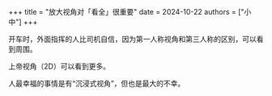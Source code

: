 +++
title = "放大视角对「看全」很重要"
date = 2024-10-22
authors = ["小中"]
+++

开车时，外面指挥的人比司机自信，因为第一人称视角和第三人称的区别，可以看到周围。

上帝视角（2D）可以看到更多。

人最幸福的事情是有“沉浸式视角”，但也是最大的不幸。
